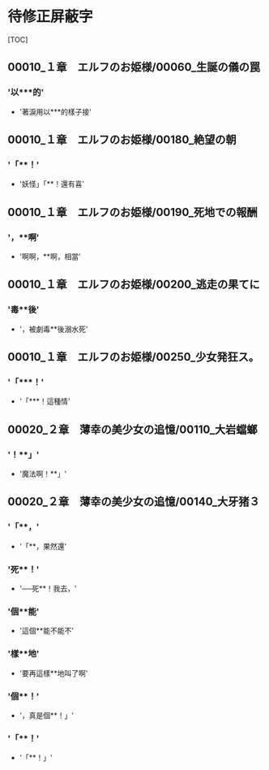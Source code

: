 # 待修正屏蔽字

[TOC]

## 00010_１章　エルフのお姫様/00060_生誕の儀の罠

### '以***的'

- '著淚用以***的樣子接'


## 00010_１章　エルフのお姫様/00180_絶望の朝

### '「**！'

- '妖怪」「**！還有喜'


## 00010_１章　エルフのお姫様/00190_死地での報酬

### '，**啊'

- '啊啊，**啊，相當'


## 00010_１章　エルフのお姫様/00200_逃走の果てに

### '毒**後'

- '，被劇毒**後溺水死'


## 00010_１章　エルフのお姫様/00250_少女発狂ス。

### '「***！'

- '「***！這種情'


## 00020_２章　薄幸の美少女の追憶/00110_大岩蟷螂

### '！**」'

- '魔法啊！**」'


## 00020_２章　薄幸の美少女の追憶/00140_大牙猪３

### '「**，'

- '「**，果然還'

### '死**！'

- '──死**！我去，'

### '個**能'

- '這個**能不能不'

### '樣**地'

- '要再這樣**地叫了啊'

### '個**！'

- '，真是個**！」'

### '「**！'

- '「**！」'
